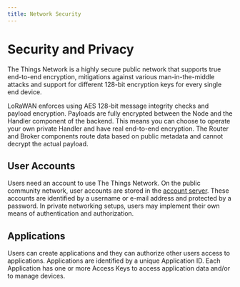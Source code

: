 ```yaml
---
title: Network Security
---
```


# Security and Privacy

The Things Network is a highly secure public network that supports true end-to-end encryption, mitigations against various man-in-the-middle attacks and support for different 128-bit encryption keys for every single end device.

LoRaWAN enforces using AES 128-bit message integrity checks and payload encryption. Payloads are fully encrypted between the Node and the Handler component of the backend. This means you can choose to operate your own private Handler and have real end-to-end encryption. The Router and Broker components route data based on public metadata and cannot decrypt the actual payload.

## User Accounts

Users need an account to use The Things Network. On the public community network, user accounts are stored in the [account server](https://account.thethingsnetwork.org). These accounts are identified by a username or e-mail address and protected by a password. In private networking setups, users may implement their own means of authentication and authorization.

## Applications

Users can create applications and they can authorize other users access to applications. Applications are identified by a unique Application ID. Each Application has one or more Access Keys to access application data and/or to manage devices.


